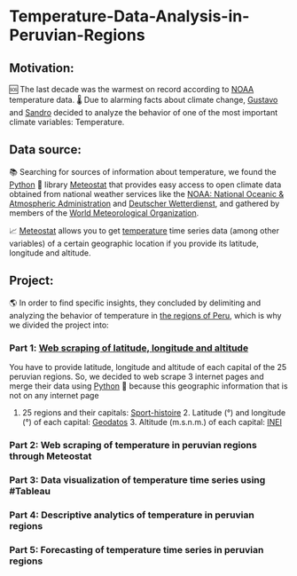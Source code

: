 # Temperature-Data-Analysis-in-Peruvian-Regions

## Motivation:

🆘 The last decade was the warmest on record according to [NOAA](https://www.noaa.gov/) temperature data. 🌡️ Due to alarming facts about climate change, [Gustavo](https://www.linkedin.com/in/gustavo-urib/) and [Sandro](https://www.linkedin.com/in/sandroagama/) decided to analyze the behavior of one of the most important climate variables: Temperature.

## Data source:

📚 Searching for sources of information about temperature, we found the [Python](https://www.python.org/) 🐍 library [Meteostat](https://dev.meteostat.net/python/) that provides easy access to open climate data obtained from national weather services like the [NOAA: National Oceanic & Atmospheric Administration](https://www.noaa.gov/) and [Deutscher Wetterdienst](https://www.dwd.de/EN/Home/home_node.html), and gathered by members of the [World Meteorological Organization](https://public.wmo.int/en).

📈 [Meteostat](https://dev.meteostat.net/python/) allows you to get [temperature](https://dev.meteostat.net/python/daily.html#data-structure) time series data (among other variables) of a certain geographic location if you provide its latitude, longitude and altitude.

## Project:

🌎 In order to find specific insights, they concluded by delimiting and analyzing the behavior of temperature in [the regions of Peru](https://en.wikipedia.org/wiki/Regions_of_Peru), which is why we divided the project into:

### Part 1️: [Web scraping of latitude, longitude and altitude](https://www.linkedin.com/feed/update/urn:li:activity:7009576008534085632/)

You have to provide latitude, longitude and altitude of each capital of the 25 peruvian regions. So, we decided to web scrape 3 internet pages and merge their data using [Python](https://www.python.org/) 🐍 because this geographic information that is not on any internet page

1. 25 regions and their capitals: [Sport-histoire](https://www.sport-histoire.fr/)
2️. Latitude (°) and longitude (°) of each capital: [Geodatos](https://www.geodatos.net/)
3️. Altitude (m.s.n.m.) of each capital: [INEI](https://www.gob.pe/inei/)

### Part 2: Web scraping of temperature in peruvian regions through Meteostat

### Part 3: Data visualization of temperature time series using #Tableau

### Part 4: Descriptive analytics of temperature in peruvian regions

### Part 5: Forecasting of temperature time series in peruvian regions

